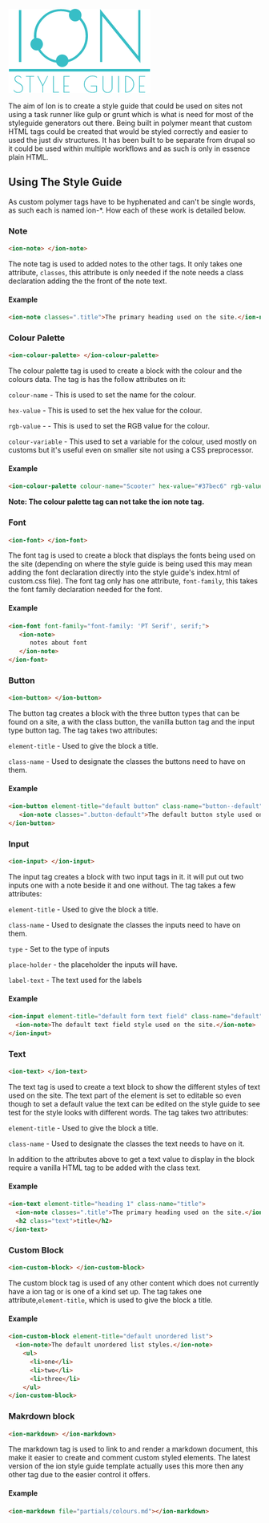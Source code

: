 ![alt tag](logo.png)

The aim of Ion is to create a style guide that could be used on sites not using a task runner like gulp or grunt which is what is need for most of the styleguide generators out there. Being built in polymer meant that custom HTML tags could be created that would be styled correctly and easier to used the just div structures. It has been built to be separate from drupal so it could be used within multiple workflows and as such is only in essence plain HTML.  


## Using The Style Guide ##
As custom polymer tags have to be hyphenated and can't be single words, as such each is named ion-*. How each of these work is detailed below.

### Note ###
```html
<ion-note> </ion-note>
```

The note tag is used to added notes to the other tags. It only takes one attribute, <code>classes</code>, this attribute is only needed if the note needs a class declaration adding the the front of the note text.

#### Example ####
```html
<ion-note classes=".title">The primary heading used on the site.</ion-note>
```

### Colour Palette
```html
<ion-colour-palette> </ion-colour-palette>
```

The colour palette tag is used to create a block with the colour and the colours data. The tag is has the follow attributes on it:

<code>colour-name</code> - This is used to set the name for the colour.

<code>hex-value</code> - This is used to set the hex value for the colour.

<code>rgb-value</code> - - This is used to set the RGB value for the colour.

<code>colour-variable</code> - This used to set a variable for the colour, used mostly on customs but it's useful even on smaller site not using a CSS preprocessor.

#### Example ####
```html
<ion-colour-palette colour-name="Scooter" hex-value="#37bec6" rgb-value="55,190,198" colour-variable="scooter"></ion-colour-palette>
```

**Note: The colour palette tag can not take the ion note tag.**

### Font ###
```html
<ion-font> </ion-font>
```

The font tag is used to create a block that displays the fonts being used on the site (depending on where the style guide is being used this may mean adding the font declaration directly into the style guide's index.html of custom.css file). The font tag only has one attribute, <code>font-family</code>, this takes the font family declaration needed for the font. 


#### Example ####
```html
<ion-font font-family="font-family: 'PT Serif', serif;">
   <ion-note>
      notes about font
   </ion-note>
</ion-font>
```

### Button ###
```html
<ion-button> </ion-button>
```

The button tag creates a block with the three button types that can be found on a site, a with the class button, the vanilla button tag and the input type button tag. The tag takes two attributes:

<code>element-title</code> - Used to give the block a title.

<code>class-name</code> - Used to designate the classes the buttons need to have on them.

#### Example ####
```html
<ion-button element-title="default button" class-name="button--default">
   <ion-note classes=".button-default">The default button style used on the site.</ion-note>
</ion-button>
```

### Input ###
```html
<ion-input> </ion-input>
```

The input tag creates a block with two input tags in it. it will put out two inputs one with a note beside it and one without. The tag takes a few attributes:

<code>element-title</code> - Used to give the block a title.

<code>class-name</code> - Used to designate the classes the inputs need to have on them.

<code>type</code> - Set to the type of inputs

<code>place-holder</code> - the placeholder the inputs will have.

<code>label-text</code> - The text used for the labels

#### Example ####
```html
<ion-input element-title="default form text field" class-name="default" type="text" place-holder="Placeholder text" label-text="label text">
  <ion-note>The default text field style used on the site.</ion-note>
</ion-input>
```

### Text ###
```html
<ion-text> </ion-text>
```

The text tag is used to create a text block to show the different styles of text used on the site. The text part of the element is set to editable so even though to set a default value the text can be edited on the style guide to see test for the style looks with different words. The tag takes two attributes:

<code>element-title</code> - Used to give the block a title.

<code>class-name</code> - Used to designate the classes the text needs to have on it.

In addition to the attributes above to get a text value to display in the block require a vanilla HTML tag to be added with the class text.

#### Example ####
```html
<ion-text element-title="heading 1" class-name="title">
  <ion-note classes=".title">The primary heading used on the site.</ion-note>
  <h2 class="text">title</h2>
</ion-text>
```

### Custom Block ###
```html
<ion-custom-block> </ion-custom-block>
```

The custom block tag is used of any other content which does not currently have a ion tag or is one of a kind set up. The tag takes one attribute,<code>element-title</code>, which is used to give the block a title.

#### Example ####
```html
<ion-custom-block element-title="default unordered list">
  <ion-note>The default unordered list styles.</ion-note>
    <ul>
      <li>one</li>
      <li>two</li>
      <li>three</li>
    </ul>
</ion-custom-block>
```

### Makrdown block ###
```html
<ion-markdown> </ion-markdown>
```

The markdown tag is used to link to and render a markdown document, this make it easier to create and comment custom styled elements. The latest version of the ion style guide template actually uses this more then any other tag due to the easier control it offers.

#### Example ####
```html
<ion-markdown file="partials/colours.md"></ion-markdown>
```


